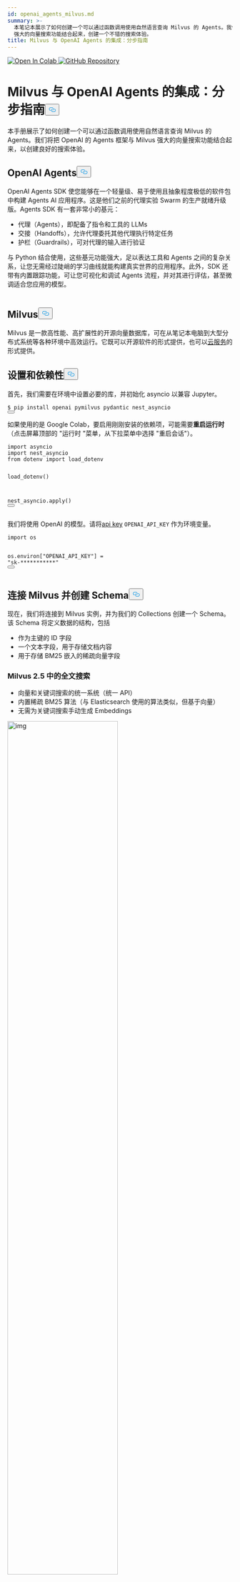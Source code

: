 ```yaml
---
id: openai_agents_milvus.md
summary: >-
  本笔记本展示了如何创建一个可以通过函数调用使用自然语言查询 Milvus 的 Agents。我们将把 OpenAI 的 Agents 框架与 Milvus
  强大的向量搜索功能结合起来，创建一个不错的搜索体验。
title: Milvus 与 OpenAI Agents 的集成：分步指南
---
```

<p><a href="https://colab.research.google.com/github/milvus-io/bootcamp/blob/master/integration/openai_agents_milvus.ipynb" target="_parent">
<img translate="no" src="https://colab.research.google.com/assets/colab-badge.svg" alt="Open In Colab"/>
</a>
<a href="https://github.com/milvus-io/bootcamp/blob/master/integration/openai_agents_milvus.ipynb" target="_blank">
<img translate="no" src="https://img.shields.io/badge/View%20on%20GitHub-555555?style=flat&logo=github&logoColor=white" alt="GitHub Repository"/>
</a></p>
<h1 id="Milvus-Integration-with-OpenAI-Agents-A-Step-by-Step-Guide" class="common-anchor-header">Milvus 与 OpenAI Agents 的集成：分步指南<button data-href="#Milvus-Integration-with-OpenAI-Agents-A-Step-by-Step-Guide" class="anchor-icon" translate="no">
      <svg translate="no"
        aria-hidden="true"
        focusable="false"
        height="20"
        version="1.1"
        viewBox="0 0 16 16"
        width="16"
      >
        <path
          fill="#0092E4"
          fill-rule="evenodd"
          d="M4 9h1v1H4c-1.5 0-3-1.69-3-3.5S2.55 3 4 3h4c1.45 0 3 1.69 3 3.5 0 1.41-.91 2.72-2 3.25V8.59c.58-.45 1-1.27 1-2.09C10 5.22 8.98 4 8 4H4c-.98 0-2 1.22-2 2.5S3 9 4 9zm9-3h-1v1h1c1 0 2 1.22 2 2.5S13.98 12 13 12H9c-.98 0-2-1.22-2-2.5 0-.83.42-1.64 1-2.09V6.25c-1.09.53-2 1.84-2 3.25C6 11.31 7.55 13 9 13h4c1.45 0 3-1.69 3-3.5S14.5 6 13 6z"
        ></path>
      </svg>
    </button></h1><p>本手册展示了如何创建一个可以通过函数调用使用自然语言查询 Milvus 的 Agents。我们将把 OpenAI 的 Agents 框架与 Milvus 强大的向量搜索功能结合起来，以创建良好的搜索体验。</p>
<h2 id="OpenAI-Agents" class="common-anchor-header">OpenAI Agents<button data-href="#OpenAI-Agents" class="anchor-icon" translate="no">
      <svg translate="no"
        aria-hidden="true"
        focusable="false"
        height="20"
        version="1.1"
        viewBox="0 0 16 16"
        width="16"
      >
        <path
          fill="#0092E4"
          fill-rule="evenodd"
          d="M4 9h1v1H4c-1.5 0-3-1.69-3-3.5S2.55 3 4 3h4c1.45 0 3 1.69 3 3.5 0 1.41-.91 2.72-2 3.25V8.59c.58-.45 1-1.27 1-2.09C10 5.22 8.98 4 8 4H4c-.98 0-2 1.22-2 2.5S3 9 4 9zm9-3h-1v1h1c1 0 2 1.22 2 2.5S13.98 12 13 12H9c-.98 0-2-1.22-2-2.5 0-.83.42-1.64 1-2.09V6.25c-1.09.53-2 1.84-2 3.25C6 11.31 7.55 13 9 13h4c1.45 0 3-1.69 3-3.5S14.5 6 13 6z"
        ></path>
      </svg>
    </button></h2><p>OpenAI Agents SDK 使您能够在一个轻量级、易于使用且抽象程度极低的软件包中构建 Agents AI 应用程序。这是他们之前的代理实验 Swarm 的生产就绪升级版。Agents SDK 有一套非常小的基元：</p>
<ul>
<li>代理（Agents），即配备了指令和工具的 LLMs</li>
<li>交接（Handoffs），允许代理委托其他代理执行特定任务</li>
<li>护栏（Guardrails），可对代理的输入进行验证</li>
</ul>
<p>与 Python 结合使用，这些基元功能强大，足以表达工具和 Agents 之间的复杂关系，让您无需经过陡峭的学习曲线就能构建真实世界的应用程序。此外，SDK 还带有内置跟踪功能，可让您可视化和调试 Agents 流程，并对其进行评估，甚至微调适合您应用的模型。</p>
<p>
  <span class="img-wrapper">
    <img translate="no" src="/docs/v2.5.x/assets/openai-agent.png" alt="" class="doc-image" id="" />
    <span></span>
  </span>
</p>
<h2 id="Milvus" class="common-anchor-header">Milvus<button data-href="#Milvus" class="anchor-icon" translate="no">
      <svg translate="no"
        aria-hidden="true"
        focusable="false"
        height="20"
        version="1.1"
        viewBox="0 0 16 16"
        width="16"
      >
        <path
          fill="#0092E4"
          fill-rule="evenodd"
          d="M4 9h1v1H4c-1.5 0-3-1.69-3-3.5S2.55 3 4 3h4c1.45 0 3 1.69 3 3.5 0 1.41-.91 2.72-2 3.25V8.59c.58-.45 1-1.27 1-2.09C10 5.22 8.98 4 8 4H4c-.98 0-2 1.22-2 2.5S3 9 4 9zm9-3h-1v1h1c1 0 2 1.22 2 2.5S13.98 12 13 12H9c-.98 0-2-1.22-2-2.5 0-.83.42-1.64 1-2.09V6.25c-1.09.53-2 1.84-2 3.25C6 11.31 7.55 13 9 13h4c1.45 0 3-1.69 3-3.5S14.5 6 13 6z"
        ></path>
      </svg>
    </button></h2><p>Milvus 是一款高性能、高扩展性的开源向量数据库，可在从笔记本电脑到大型分布式系统等各种环境中高效运行。它既可以开源软件的形式提供，也可以<a href="https://zilliz.com/">云服务</a>的形式提供。</p>
<h2 id="Setup-and-Dependencies" class="common-anchor-header">设置和依赖性<button data-href="#Setup-and-Dependencies" class="anchor-icon" translate="no">
      <svg translate="no"
        aria-hidden="true"
        focusable="false"
        height="20"
        version="1.1"
        viewBox="0 0 16 16"
        width="16"
      >
        <path
          fill="#0092E4"
          fill-rule="evenodd"
          d="M4 9h1v1H4c-1.5 0-3-1.69-3-3.5S2.55 3 4 3h4c1.45 0 3 1.69 3 3.5 0 1.41-.91 2.72-2 3.25V8.59c.58-.45 1-1.27 1-2.09C10 5.22 8.98 4 8 4H4c-.98 0-2 1.22-2 2.5S3 9 4 9zm9-3h-1v1h1c1 0 2 1.22 2 2.5S13.98 12 13 12H9c-.98 0-2-1.22-2-2.5 0-.83.42-1.64 1-2.09V6.25c-1.09.53-2 1.84-2 3.25C6 11.31 7.55 13 9 13h4c1.45 0 3-1.69 3-3.5S14.5 6 13 6z"
        ></path>
      </svg>
    </button></h2><p>首先，我们需要在环境中设置必要的库，并初始化 asyncio 以兼容 Jupyter。</p>
<pre><code translate="no" class="language-shell"><span class="hljs-meta prompt_">$ </span><span class="language-bash">pip install openai pymilvus pydantic nest_asyncio</span>
<button class="copy-code-btn"></button></code></pre>
<div class="alert note">
<p>如果使用的是 Google Colab，要启用刚刚安装的依赖项，可能需要<strong>重启运行时</strong>（点击屏幕顶部的 "运行时 "菜单，从下拉菜单中选择 "重启会话"）。</p>
</div>
<pre><code translate="no" class="language-python"><span class="hljs-keyword">import</span> asyncio
<span class="hljs-keyword">import</span> nest_asyncio
<span class="hljs-keyword">from</span> dotenv <span class="hljs-keyword">import</span> load_dotenv

load_dotenv()

nest_asyncio.apply()
<button class="copy-code-btn"></button></code></pre>
<p>我们将使用 OpenAI 的模型。请将<a href="https://platform.openai.com/docs/quickstart">api key</a> <code translate="no">OPENAI_API_KEY</code> 作为环境变量。</p>
<pre><code translate="no" class="language-python"><span class="hljs-keyword">import</span> os

os.environ[<span class="hljs-string">&quot;OPENAI_API_KEY&quot;</span>] = <span class="hljs-string">&quot;sk-***********&quot;</span>
<button class="copy-code-btn"></button></code></pre>
<h2 id="Connecting-to-Milvus-and-Creating-a-Schema" class="common-anchor-header">连接 Milvus 并创建 Schema<button data-href="#Connecting-to-Milvus-and-Creating-a-Schema" class="anchor-icon" translate="no">
      <svg translate="no"
        aria-hidden="true"
        focusable="false"
        height="20"
        version="1.1"
        viewBox="0 0 16 16"
        width="16"
      >
        <path
          fill="#0092E4"
          fill-rule="evenodd"
          d="M4 9h1v1H4c-1.5 0-3-1.69-3-3.5S2.55 3 4 3h4c1.45 0 3 1.69 3 3.5 0 1.41-.91 2.72-2 3.25V8.59c.58-.45 1-1.27 1-2.09C10 5.22 8.98 4 8 4H4c-.98 0-2 1.22-2 2.5S3 9 4 9zm9-3h-1v1h1c1 0 2 1.22 2 2.5S13.98 12 13 12H9c-.98 0-2-1.22-2-2.5 0-.83.42-1.64 1-2.09V6.25c-1.09.53-2 1.84-2 3.25C6 11.31 7.55 13 9 13h4c1.45 0 3-1.69 3-3.5S14.5 6 13 6z"
        ></path>
      </svg>
    </button></h2><p>现在，我们将连接到 Milvus 实例，并为我们的 Collections 创建一个 Schema。该 Schema 将定义数据的结构，包括</p>
<ul>
<li>作为主键的 ID 字段</li>
<li>一个文本字段，用于存储文档内容</li>
<li>用于存储 BM25 嵌入的稀疏向量字段</li>
</ul>
<h3 id="Full-Text-Search-in-Milvus-25" class="common-anchor-header">Milvus 2.5 中的全文搜索</h3><ul>
<li>向量和关键词搜索的统一系统（统一 API）</li>
<li>内置稀疏 BM25 算法（与 Elasticsearch 使用的算法类似，但基于向量）</li>
<li>无需为关键词搜索手动生成 Embeddings</li>
</ul>
<p><img translate="no" src="https://milvus.io/docs/v2.5.x/assets/full-text-search.png" width="70%" alt="img"></p>
<h2 id="Install-Milvus-with-Docker" class="common-anchor-header">使用 Docker 安装 Milvus<button data-href="#Install-Milvus-with-Docker" class="anchor-icon" translate="no">
      <svg translate="no"
        aria-hidden="true"
        focusable="false"
        height="20"
        version="1.1"
        viewBox="0 0 16 16"
        width="16"
      >
        <path
          fill="#0092E4"
          fill-rule="evenodd"
          d="M4 9h1v1H4c-1.5 0-3-1.69-3-3.5S2.55 3 4 3h4c1.45 0 3 1.69 3 3.5 0 1.41-.91 2.72-2 3.25V8.59c.58-.45 1-1.27 1-2.09C10 5.22 8.98 4 8 4H4c-.98 0-2 1.22-2 2.5S3 9 4 9zm9-3h-1v1h1c1 0 2 1.22 2 2.5S13.98 12 13 12H9c-.98 0-2-1.22-2-2.5 0-.83.42-1.64 1-2.09V6.25c-1.09.53-2 1.84-2 3.25C6 11.31 7.55 13 9 13h4c1.45 0 3-1.69 3-3.5S14.5 6 13 6z"
        ></path>
      </svg>
    </button></h2><p>在运行本示例之前，请确保安装 Milvus 并使用 Docker 启动它，请参阅我们的文档 - https://milvus.io/docs/install_standalone-docker.md。</p>
<pre><code translate="no" class="language-python"><span class="hljs-keyword">from</span> pymilvus <span class="hljs-keyword">import</span> DataType, FunctionType, MilvusClient

client = MilvusClient(uri=<span class="hljs-string">&quot;http://localhost:19530&quot;</span>)

schema = client.create_schema()

<span class="hljs-comment"># Simple schema that handles both text and vectors</span>
schema.add_field(
    field_name=<span class="hljs-string">&quot;id&quot;</span>, datatype=DataType.INT64, is_primary=<span class="hljs-literal">True</span>, auto_id=<span class="hljs-literal">True</span>
)
schema.add_field(
    field_name=<span class="hljs-string">&quot;text&quot;</span>, datatype=DataType.VARCHAR, max_length=<span class="hljs-number">1000</span>, enable_analyzer=<span class="hljs-literal">True</span>
)
schema.add_field(field_name=<span class="hljs-string">&quot;sparse&quot;</span>, datatype=DataType.SPARSE_FLOAT_VECTOR)
<button class="copy-code-btn"></button></code></pre>
<pre><code translate="no">{'auto_id': False, 'description': '', 'fields': [{'name': 'id', 'description': '', 'type': &lt;DataType.INT64: 5&gt;, 'is_primary': True, 'auto_id': True}, {'name': 'text', 'description': '', 'type': &lt;DataType.VARCHAR: 21&gt;, 'params': {'max_length': 1000, 'enable_analyzer': True}}, {'name': 'sparse', 'description': '', 'type': &lt;DataType.SPARSE_FLOAT_VECTOR: 104&gt;}], 'enable_dynamic_field': False}
</code></pre>
<h2 id="Setting-Up-BM25-for-Full-Text-Search" class="common-anchor-header">为全文搜索设置 BM25<button data-href="#Setting-Up-BM25-for-Full-Text-Search" class="anchor-icon" translate="no">
      <svg translate="no"
        aria-hidden="true"
        focusable="false"
        height="20"
        version="1.1"
        viewBox="0 0 16 16"
        width="16"
      >
        <path
          fill="#0092E4"
          fill-rule="evenodd"
          d="M4 9h1v1H4c-1.5 0-3-1.69-3-3.5S2.55 3 4 3h4c1.45 0 3 1.69 3 3.5 0 1.41-.91 2.72-2 3.25V8.59c.58-.45 1-1.27 1-2.09C10 5.22 8.98 4 8 4H4c-.98 0-2 1.22-2 2.5S3 9 4 9zm9-3h-1v1h1c1 0 2 1.22 2 2.5S13.98 12 13 12H9c-.98 0-2-1.22-2-2.5 0-.83.42-1.64 1-2.09V6.25c-1.09.53-2 1.84-2 3.25C6 11.31 7.55 13 9 13h4c1.45 0 3-1.69 3-3.5S14.5 6 13 6z"
        ></path>
      </svg>
    </button></h2><p>Milvus 通过 BM25 函数支持全文搜索。在此，我们定义了一个函数，该函数将自动把文本数据转换为针对文本搜索优化的稀疏向量表示。</p>
<pre><code translate="no" class="language-python"><span class="hljs-keyword">from</span> pymilvus <span class="hljs-keyword">import</span> Function

<span class="hljs-comment"># Milvus handles tokenization and BM25 conversion</span>
bm25_function = Function(
    name=<span class="hljs-string">&quot;text_bm25_emb&quot;</span>,  <span class="hljs-comment"># Function name</span>
    input_field_names=[<span class="hljs-string">&quot;text&quot;</span>],  <span class="hljs-comment"># Name of the VARCHAR field containing raw text data</span>
    output_field_names=[
        <span class="hljs-string">&quot;sparse&quot;</span>
    ],  <span class="hljs-comment"># Name of the SPARSE_FLOAT_VECTOR field reserved to store generated embeddings</span>
    function_type=FunctionType.BM25,
)

schema.add_function(bm25_function)
<button class="copy-code-btn"></button></code></pre>
<pre><code translate="no">{'auto_id': False, 'description': '', 'fields': [{'name': 'id', 'description': '', 'type': &lt;DataType.INT64: 5&gt;, 'is_primary': True, 'auto_id': True}, {'name': 'text', 'description': '', 'type': &lt;DataType.VARCHAR: 21&gt;, 'params': {'max_length': 1000, 'enable_analyzer': True}}, {'name': 'sparse', 'description': '', 'type': &lt;DataType.SPARSE_FLOAT_VECTOR: 104&gt;, 'is_function_output': True}], 'enable_dynamic_field': False, 'functions': [{'name': 'text_bm25_emb', 'description': '', 'type': &lt;FunctionType.BM25: 1&gt;, 'input_field_names': ['text'], 'output_field_names': ['sparse'], 'params': {}}]}
</code></pre>
<h2 id="Creating-the-Collection-and-Loading-Sample-Data" class="common-anchor-header">创建 Collections 并加载样本数据<button data-href="#Creating-the-Collection-and-Loading-Sample-Data" class="anchor-icon" translate="no">
      <svg translate="no"
        aria-hidden="true"
        focusable="false"
        height="20"
        version="1.1"
        viewBox="0 0 16 16"
        width="16"
      >
        <path
          fill="#0092E4"
          fill-rule="evenodd"
          d="M4 9h1v1H4c-1.5 0-3-1.69-3-3.5S2.55 3 4 3h4c1.45 0 3 1.69 3 3.5 0 1.41-.91 2.72-2 3.25V8.59c.58-.45 1-1.27 1-2.09C10 5.22 8.98 4 8 4H4c-.98 0-2 1.22-2 2.5S3 9 4 9zm9-3h-1v1h1c1 0 2 1.22 2 2.5S13.98 12 13 12H9c-.98 0-2-1.22-2-2.5 0-.83.42-1.64 1-2.09V6.25c-1.09.53-2 1.84-2 3.25C6 11.31 7.55 13 9 13h4c1.45 0 3-1.69 3-3.5S14.5 6 13 6z"
        ></path>
      </svg>
    </button></h2><p>现在，我们将使用 Schema 和索引参数创建我们的 Collections，然后加载一些有关信息检索和 Milvus 的示例数据。</p>
<pre><code translate="no" class="language-python">index_params = client.prepare_index_params()

index_params.add_index(field_name=<span class="hljs-string">&quot;sparse&quot;</span>, index_type=<span class="hljs-string">&quot;AUTOINDEX&quot;</span>, metric_type=<span class="hljs-string">&quot;BM25&quot;</span>)

<span class="hljs-keyword">if</span> client.has_collection(<span class="hljs-string">&quot;demo&quot;</span>):
    client.drop_collection(<span class="hljs-string">&quot;demo&quot;</span>)

client.create_collection(
    collection_name=<span class="hljs-string">&quot;demo&quot;</span>,
    schema=schema,
    index_params=index_params,
)

<span class="hljs-comment">## 3. Loading Test Data</span>
client.insert(
    <span class="hljs-string">&quot;demo&quot;</span>,
    [
        {
            <span class="hljs-string">&quot;text&quot;</span>: <span class="hljs-string">&quot;Information retrieval helps users find relevant documents in large datasets.&quot;</span>
        },
        {
            <span class="hljs-string">&quot;text&quot;</span>: <span class="hljs-string">&quot;Search engines use information retrieval techniques to index and rank web pages.&quot;</span>
        },
        {
            <span class="hljs-string">&quot;text&quot;</span>: <span class="hljs-string">&quot;The core of IR is matching user queries with the most relevant content.&quot;</span>
        },
        {
            <span class="hljs-string">&quot;text&quot;</span>: <span class="hljs-string">&quot;Vector search is revolutionising modern information retrieval systems.&quot;</span>
        },
        {
            <span class="hljs-string">&quot;text&quot;</span>: <span class="hljs-string">&quot;Machine learning improves ranking algorithms in information retrieval.&quot;</span>
        },
        {
            <span class="hljs-string">&quot;text&quot;</span>: <span class="hljs-string">&quot;IR techniques include keyword-based search, semantic search, and vector search.&quot;</span>
        },
        {
            <span class="hljs-string">&quot;text&quot;</span>: <span class="hljs-string">&quot;Boolean retrieval is one of the earliest information retrieval methods.&quot;</span>
        },
        {<span class="hljs-string">&quot;text&quot;</span>: <span class="hljs-string">&quot;TF-IDF is a classic method used to score document relevance in IR.&quot;</span>},
        {
            <span class="hljs-string">&quot;text&quot;</span>: <span class="hljs-string">&quot;Modern IR systems integrate deep learning for better contextual understanding.&quot;</span>
        },
        {
            <span class="hljs-string">&quot;text&quot;</span>: <span class="hljs-string">&quot;Milvus is an open-source vector database designed for AI-powered search.&quot;</span>
        },
        {
            <span class="hljs-string">&quot;text&quot;</span>: <span class="hljs-string">&quot;Milvus enables fast and scalable similarity search on high-dimensional data.&quot;</span>
        },
        {
            <span class="hljs-string">&quot;text&quot;</span>: <span class="hljs-string">&quot;With Milvus, developers can build applications that support image, text, and video retrieval.&quot;</span>
        },
        {
            <span class="hljs-string">&quot;text&quot;</span>: <span class="hljs-string">&quot;Milvus integrates well with deep learning frameworks like PyTorch and TensorFlow.&quot;</span>
        },
        {
            <span class="hljs-string">&quot;text&quot;</span>: <span class="hljs-string">&quot;The core of Milvus is optimised for approximate nearest neighbour (ANN) search.&quot;</span>
        },
        {
            <span class="hljs-string">&quot;text&quot;</span>: <span class="hljs-string">&quot;Milvus supports hybrid search combining structured and unstructured data.&quot;</span>
        },
        {
            <span class="hljs-string">&quot;text&quot;</span>: <span class="hljs-string">&quot;Large-scale AI applications rely on Milvus for efficient vector retrieval.&quot;</span>
        },
        {<span class="hljs-string">&quot;text&quot;</span>: <span class="hljs-string">&quot;Milvus makes it easy to perform high-speed similarity searches.&quot;</span>},
        {<span class="hljs-string">&quot;text&quot;</span>: <span class="hljs-string">&quot;Cloud-native by design, Milvus scales effortlessly with demand.&quot;</span>},
        {
            <span class="hljs-string">&quot;text&quot;</span>: <span class="hljs-string">&quot;Milvus powers applications in recommendation systems, fraud detection, and genomics.&quot;</span>
        },
        {
            <span class="hljs-string">&quot;text&quot;</span>: <span class="hljs-string">&quot;The latest version of Milvus introduces faster indexing and lower latency.&quot;</span>
        },
        {<span class="hljs-string">&quot;text&quot;</span>: <span class="hljs-string">&quot;Milvus supports HNSW, IVF_FLAT, and other popular ANN algorithms.&quot;</span>},
        {
            <span class="hljs-string">&quot;text&quot;</span>: <span class="hljs-string">&quot;Vector embeddings from models like OpenAI’s CLIP can be indexed in Milvus.&quot;</span>
        },
        {
            <span class="hljs-string">&quot;text&quot;</span>: <span class="hljs-string">&quot;Milvus has built-in support for multi-tenancy in enterprise use cases.&quot;</span>
        },
        {
            <span class="hljs-string">&quot;text&quot;</span>: <span class="hljs-string">&quot;The Milvus community actively contributes to improving its performance.&quot;</span>
        },
        {
            <span class="hljs-string">&quot;text&quot;</span>: <span class="hljs-string">&quot;Milvus integrates with data pipelines like Apache Kafka for real-time updates.&quot;</span>
        },
        {
            <span class="hljs-string">&quot;text&quot;</span>: <span class="hljs-string">&quot;Using Milvus, companies can enhance search experiences with vector search.&quot;</span>
        },
        {
            <span class="hljs-string">&quot;text&quot;</span>: <span class="hljs-string">&quot;Milvus plays a crucial role in powering AI search in medical research.&quot;</span>
        },
        {<span class="hljs-string">&quot;text&quot;</span>: <span class="hljs-string">&quot;Milvus integrates with LangChain for advanced RAG pipelines.&quot;</span>},
        {
            <span class="hljs-string">&quot;text&quot;</span>: <span class="hljs-string">&quot;Open-source contributors continue to enhance Milvus’ search performance.&quot;</span>
        },
        {
            <span class="hljs-string">&quot;text&quot;</span>: <span class="hljs-string">&quot;Multi-modal search in Milvus enables applications beyond text and images.&quot;</span>
        },
        {<span class="hljs-string">&quot;text&quot;</span>: <span class="hljs-string">&quot;Milvus has an intuitive REST API for easy integration.&quot;</span>},
        {<span class="hljs-string">&quot;text&quot;</span>: <span class="hljs-string">&quot;Milvus’ FAISS and HNSW backends provide flexibility in indexing.&quot;</span>},
        {
            <span class="hljs-string">&quot;text&quot;</span>: <span class="hljs-string">&quot;The architecture of Milvus ensures fault tolerance and high availability.&quot;</span>
        },
        {<span class="hljs-string">&quot;text&quot;</span>: <span class="hljs-string">&quot;Milvus integrates seamlessly with LLM-based applications.&quot;</span>},
        {<span class="hljs-string">&quot;text&quot;</span>: <span class="hljs-string">&quot;Startups leverage Milvus to build next-gen AI-powered products.&quot;</span>},
        {<span class="hljs-string">&quot;text&quot;</span>: <span class="hljs-string">&quot;Milvus Cloud offers a managed solution for vector search at scale.&quot;</span>},
        {
            <span class="hljs-string">&quot;text&quot;</span>: <span class="hljs-string">&quot;The future of AI search is being shaped by Milvus and similar vector databases.&quot;</span>
        },
    ],
)
<button class="copy-code-btn"></button></code></pre>
<pre><code translate="no">{'insert_count': 37, 'ids': [456486814660619140, 456486814660619141, 456486814660619142, 456486814660619143, 456486814660619144, 456486814660619145, 456486814660619146, 456486814660619147, 456486814660619148, 456486814660619149, 456486814660619150, 456486814660619151, 456486814660619152, 456486814660619153, 456486814660619154, 456486814660619155, 456486814660619156, 456486814660619157, 456486814660619158, 456486814660619159, 456486814660619160, 456486814660619161, 456486814660619162, 456486814660619163, 456486814660619164, 456486814660619165, 456486814660619166, 456486814660619167, 456486814660619168, 456486814660619169, 456486814660619170, 456486814660619171, 456486814660619172, 456486814660619173, 456486814660619174, 456486814660619175, 456486814660619176], 'cost': 0}
</code></pre>
<h2 id="Defining-Output-Types-for-Structured-Results" class="common-anchor-header">为结构化结果定义输出类型<button data-href="#Defining-Output-Types-for-Structured-Results" class="anchor-icon" translate="no">
      <svg translate="no"
        aria-hidden="true"
        focusable="false"
        height="20"
        version="1.1"
        viewBox="0 0 16 16"
        width="16"
      >
        <path
          fill="#0092E4"
          fill-rule="evenodd"
          d="M4 9h1v1H4c-1.5 0-3-1.69-3-3.5S2.55 3 4 3h4c1.45 0 3 1.69 3 3.5 0 1.41-.91 2.72-2 3.25V8.59c.58-.45 1-1.27 1-2.09C10 5.22 8.98 4 8 4H4c-.98 0-2 1.22-2 2.5S3 9 4 9zm9-3h-1v1h1c1 0 2 1.22 2 2.5S13.98 12 13 12H9c-.98 0-2-1.22-2-2.5 0-.83.42-1.64 1-2.09V6.25c-1.09.53-2 1.84-2 3.25C6 11.31 7.55 13 9 13h4c1.45 0 3-1.69 3-3.5S14.5 6 13 6z"
        ></path>
      </svg>
    </button></h2><p>为了使我们的搜索结果更结构化、更易于使用，我们将定义 Pydantic 模型，指定搜索结果的格式。</p>
<pre><code translate="no" class="language-python"><span class="hljs-keyword">from</span> pydantic <span class="hljs-keyword">import</span> BaseModel


<span class="hljs-comment"># Simplified output model for search results</span>
<span class="hljs-keyword">class</span> <span class="hljs-title class_">MilvusSearchResult</span>(<span class="hljs-title class_ inherited__">BaseModel</span>):
    <span class="hljs-built_in">id</span>: <span class="hljs-built_in">int</span>
    text: <span class="hljs-built_in">str</span>


<span class="hljs-keyword">class</span> <span class="hljs-title class_">MilvusSearchResults</span>(<span class="hljs-title class_ inherited__">BaseModel</span>):
    results: <span class="hljs-built_in">list</span>[MilvusSearchResult]
    query: <span class="hljs-built_in">str</span>
<button class="copy-code-btn"></button></code></pre>
<h2 id="Creating-a-Custom-Search-Tool" class="common-anchor-header">创建自定义搜索工具<button data-href="#Creating-a-Custom-Search-Tool" class="anchor-icon" translate="no">
      <svg translate="no"
        aria-hidden="true"
        focusable="false"
        height="20"
        version="1.1"
        viewBox="0 0 16 16"
        width="16"
      >
        <path
          fill="#0092E4"
          fill-rule="evenodd"
          d="M4 9h1v1H4c-1.5 0-3-1.69-3-3.5S2.55 3 4 3h4c1.45 0 3 1.69 3 3.5 0 1.41-.91 2.72-2 3.25V8.59c.58-.45 1-1.27 1-2.09C10 5.22 8.98 4 8 4H4c-.98 0-2 1.22-2 2.5S3 9 4 9zm9-3h-1v1h1c1 0 2 1.22 2 2.5S13.98 12 13 12H9c-.98 0-2-1.22-2-2.5 0-.83.42-1.64 1-2.09V6.25c-1.09.53-2 1.84-2 3.25C6 11.31 7.55 13 9 13h4c1.45 0 3-1.69 3-3.5S14.5 6 13 6z"
        ></path>
      </svg>
    </button></h2><p>接下来，我们将创建一个自定义功能工具，以便我们的 Agents 用来搜索 Milvus 数据库。该工具将</p>
<ol>
<li>接受 Collections 名称、查询文本和限制参数</li>
<li>针对 Milvus Collections 执行 BM25 搜索</li>
<li>以结构化格式返回结果</li>
</ol>
<pre><code translate="no" class="language-python"><span class="hljs-keyword">import</span> json
<span class="hljs-keyword">from</span> typing <span class="hljs-keyword">import</span> <span class="hljs-type">Any</span>
<span class="hljs-keyword">from</span> pymilvus <span class="hljs-keyword">import</span> MilvusClient
<span class="hljs-keyword">from</span> agents <span class="hljs-keyword">import</span> function_tool, RunContextWrapper


<span class="hljs-meta">@function_tool</span>
<span class="hljs-keyword">async</span> <span class="hljs-keyword">def</span> <span class="hljs-title function_">search_milvus_text</span>(<span class="hljs-params">
    ctx: RunContextWrapper[<span class="hljs-type">Any</span>], collection_name: <span class="hljs-built_in">str</span>, query_text: <span class="hljs-built_in">str</span>, limit: <span class="hljs-built_in">int</span>
</span>) -&gt; <span class="hljs-built_in">str</span>:
    <span class="hljs-string">&quot;&quot;&quot;Search for text documents in a Milvus collection using full text search.

    Args:
        collection_name: Name of the Milvus collection to search.
        query_text: The text query to search for.
        limit: Maximum number of results to return.
    &quot;&quot;&quot;</span>
    <span class="hljs-keyword">try</span>:
        <span class="hljs-comment"># Initialize Milvus client</span>
        client = MilvusClient()

        <span class="hljs-comment"># Prepare search parameters for BM25</span>
        search_params = {<span class="hljs-string">&quot;metric_type&quot;</span>: <span class="hljs-string">&quot;BM25&quot;</span>, <span class="hljs-string">&quot;params&quot;</span>: {<span class="hljs-string">&quot;drop_ratio_search&quot;</span>: <span class="hljs-number">0.2</span>}}

        <span class="hljs-comment"># Execute search with text query</span>
        results = client.search(
            collection_name=collection_name,
            data=[query_text],
            anns_field=<span class="hljs-string">&quot;sparse&quot;</span>,
            limit=limit,
            search_params=search_params,
            output_fields=[<span class="hljs-string">&quot;text&quot;</span>],
        )
        <span class="hljs-keyword">return</span> json.dumps(
            {<span class="hljs-string">&quot;results&quot;</span>: results, <span class="hljs-string">&quot;query&quot;</span>: query_text, <span class="hljs-string">&quot;collection&quot;</span>: collection_name}
        )

    <span class="hljs-keyword">except</span> Exception <span class="hljs-keyword">as</span> e:
        <span class="hljs-built_in">print</span>(<span class="hljs-string">f&quot;Exception is: <span class="hljs-subst">{e}</span>&quot;</span>)
        <span class="hljs-keyword">return</span> <span class="hljs-string">f&quot;Error searching Milvus: <span class="hljs-subst">{<span class="hljs-built_in">str</span>(e)}</span>&quot;</span>
<button class="copy-code-btn"></button></code></pre>
<h2 id="Building-the-Agent" class="common-anchor-header">创建 Agents<button data-href="#Building-the-Agent" class="anchor-icon" translate="no">
      <svg translate="no"
        aria-hidden="true"
        focusable="false"
        height="20"
        version="1.1"
        viewBox="0 0 16 16"
        width="16"
      >
        <path
          fill="#0092E4"
          fill-rule="evenodd"
          d="M4 9h1v1H4c-1.5 0-3-1.69-3-3.5S2.55 3 4 3h4c1.45 0 3 1.69 3 3.5 0 1.41-.91 2.72-2 3.25V8.59c.58-.45 1-1.27 1-2.09C10 5.22 8.98 4 8 4H4c-.98 0-2 1.22-2 2.5S3 9 4 9zm9-3h-1v1h1c1 0 2 1.22 2 2.5S13.98 12 13 12H9c-.98 0-2-1.22-2-2.5 0-.83.42-1.64 1-2.09V6.25c-1.09.53-2 1.84-2 3.25C6 11.31 7.55 13 9 13h4c1.45 0 3-1.69 3-3.5S14.5 6 13 6z"
        ></path>
      </svg>
    </button></h2><p>现在，我们将创建一个可以使用搜索工具的 Agents。我们将指导它如何处理搜索请求，并指定它以我们的结构化格式返回结果。</p>
<pre><code translate="no" class="language-python"><span class="hljs-keyword">from</span> agents <span class="hljs-keyword">import</span> Agent, Runner, WebSearchTool, trace


<span class="hljs-keyword">async</span> <span class="hljs-keyword">def</span> <span class="hljs-title function_">main</span>():
    agent = Agent(
        name=<span class="hljs-string">&quot;Milvus Searcher&quot;</span>,
        instructions=<span class="hljs-string">&quot;&quot;&quot;
        You are a helpful agent that can search through Milvus vector database using full text search. Return the results in a structured format.
        &quot;&quot;&quot;</span>,
        tools=[
            WebSearchTool(user_location={<span class="hljs-string">&quot;type&quot;</span>: <span class="hljs-string">&quot;approximate&quot;</span>, <span class="hljs-string">&quot;city&quot;</span>: <span class="hljs-string">&quot;New York&quot;</span>}),
            search_milvus_text,
        ],
        output_type=MilvusSearchResults,
    )

    <span class="hljs-keyword">with</span> trace(<span class="hljs-string">&quot;Milvus search example&quot;</span>):
        result = <span class="hljs-keyword">await</span> Runner.run(
            agent,
            <span class="hljs-string">&quot;Find documents in the &#x27;demo&#x27; collection that are similar to this concept: &#x27;information retrieval&#x27;&quot;</span>,
        )
        <span class="hljs-comment"># print(result.final_output.results)</span>
        formatted_results = <span class="hljs-string">&quot;\n&quot;</span>.join(
            <span class="hljs-string">f&quot;<span class="hljs-subst">{i+<span class="hljs-number">1</span>}</span>. ID: <span class="hljs-subst">{res.<span class="hljs-built_in">id</span>}</span>, Text: <span class="hljs-subst">{res.text}</span>&quot;</span>
            <span class="hljs-keyword">for</span> i, res <span class="hljs-keyword">in</span> <span class="hljs-built_in">enumerate</span>(result.final_output.results)
        )
        <span class="hljs-built_in">print</span>(<span class="hljs-string">f&quot;Search results:\n<span class="hljs-subst">{formatted_results}</span>&quot;</span>)
<button class="copy-code-btn"></button></code></pre>
<pre><code translate="no" class="language-python">asyncio.run(main())
<button class="copy-code-btn"></button></code></pre>
<pre><code translate="no">Search results:
1. ID: 456486814660619146, Text: Boolean retrieval is one of the earliest information retrieval methods.
2. ID: 456486814660619144, Text: Machine learning improves ranking algorithms in information retrieval.
3. ID: 456486814660619143, Text: Vector search is revolutionising modern information retrieval systems.
4. ID: 456486814660619140, Text: Information retrieval helps users find relevant documents in large datasets.
5. ID: 456486814660619141, Text: Search engines use information retrieval techniques to index and rank web pages.
</code></pre>
